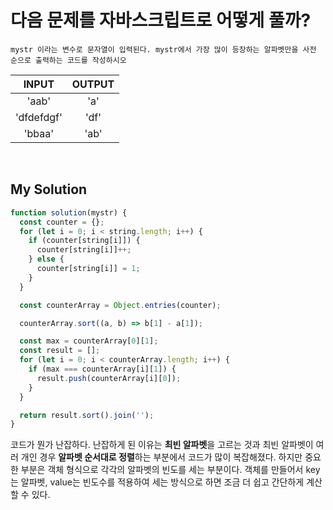 # 다음 문제를 자바스크립트로 어떻게 풀까?

```
mystr 이라는 변수로 문자열이 입력된다. mystr에서 가장 많이 등장하는 알파벳만을 사전 순으로 출력하는 코드를 작성하시오
```

|   INPUT    | OUTPUT |
| :--------: | :----: |
|   'aab'    |  'a'   |
| 'dfdefdgf' |  'df'  |
|   'bbaa'   |  'ab'  |

<br />

## My Solution

```js
function solution(mystr) {
  const counter = {};
  for (let i = 0; i < string.length; i++) {
    if (counter[string[i]]) {
      counter[string[i]]++;
    } else {
      counter[string[i]] = 1;
    }
  }

  const counterArray = Object.entries(counter);

  counterArray.sort((a, b) => b[1] - a[1]);

  const max = counterArray[0][1];
  const result = [];
  for (let i = 0; i < counterArray.length; i++) {
    if (max === counterArray[i][1]) {
      result.push(counterArray[i][0]);
    }
  }

  return result.sort().join('');
}
```

코드가 뭔가 난잡하다. 난잡하게 된 이유는 **최빈 알파벳**을 고르는 것과 최빈 알파벳이 여러 개인 경우 **알파벳 순서대로 정렬**하는 부분에서 코드가 많이 복잡해졌다. 하지만 중요한 부분은 객체 형식으로 각각의 알파벳의 빈도를 세는 부분이다. 객체를 만들어서 key는 알파벳, value는 빈도수를 적용하여 세는 방식으로 하면 조금 더 쉽고 간단하게 계산할 수 있다.
